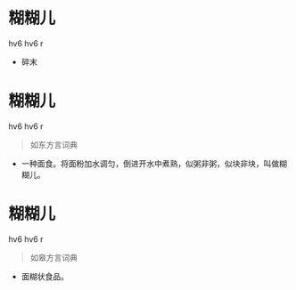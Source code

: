 # 糊糊儿
hv6 hv6 r
- 碎末

# 糊糊儿
hv6 hv6 r
> 如东方言词典
- 一种面食。将面粉加水调匀，倒进开水中煮熟，似粥非粥，似块非块，叫做糊糊儿。

# 糊糊儿
hv6 hv6 r
> 如皋方言词典
- 面糊状食品。
